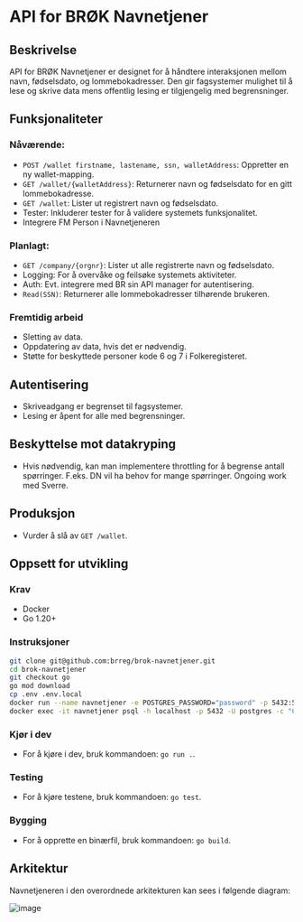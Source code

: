 # API for BRØK Navnetjener

## Beskrivelse

API for BRØK Navnetjener er designet for å håndtere interaksjonen mellom navn, fødselsdato, og lommebokadresser. Den gir fagsystemer mulighet til å lese og skrive data mens offentlig lesing er tilgjengelig med begrensninger.

## Funksjonaliteter

### Nåværende:

* `POST /wallet firstname, lastename, ssn, walletAddress`: Oppretter en ny wallet-mapping.
* `GET /wallet/{walletAddress}`: Returnerer navn og fødselsdato for en gitt lommebokadresse.
* `GET /wallet`: Lister ut registrert navn og fødselsdato.
* Tester: Inkluderer tester for å validere systemets funksjonalitet.
* Integrere FM Person i Navnetjeneren

### Planlagt:

* `GET /company/{orgnr}`: Lister ut alle registrerte navn og fødselsdato.
* Logging: For å overvåke og feilsøke systemets aktiviteter.
* Auth: Evt. integrere med BR sin API manager for autentisering.
* `Read(SSN)`: Returnerer alle lommebokadresser tilhørende brukeren.

### Fremtidig arbeid

* Sletting av data.
* Oppdatering av data, hvis det er nødvendig.
* Støtte for beskyttede personer kode 6 og 7 i Folkeregisteret.

## Autentisering

* Skriveadgang er begrenset til fagsystemer.
* Lesing er åpent for alle med begrensninger.

## Beskyttelse mot datakryping

* Hvis nødvendig, kan man implementere throttling for å begrense antall spørringer. F.eks. DN vil ha behov for mange spørringer. Ongoing work med Sverre.

## Produksjon

* Vurder å slå av `GET /wallet`.

## Oppsett for utvikling

### Krav

* Docker
* Go 1.20+

### Instruksjoner

```bash
git clone git@github.com:brreg/brok-navnetjener.git
cd brok-navnetjener
git checkout go
go mod download
cp .env .env.local
docker run --name navnetjener -e POSTGRES_PASSWORD="password" -p 5432:5432 postgres -p 5432
docker exec -it navnetjener psql -h localhost -p 5432 -U postgres -c "CREATE DATABASE brok;"
```

### Kjør i dev

* For å kjøre i dev, bruk kommandoen: `go run .`.


### Testing

* For å kjøre testene, bruk kommandoen: `go test`.


### Bygging

* For å opprette en binærfil, bruk kommandoen: `go build`.

## Arkitektur

Navnetjeneren i den overordnede arkitekturen kan sees i følgende diagram:

![image](https://github.com/brreg/brok-navnetjener/assets/877417/266b0aaa-81d1-4fa6-a1f3-a463f96bcca6)
